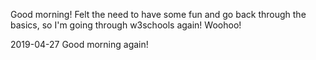 Good morning! Felt the need to have some fun and go back through the basics, so I'm going through w3schools again! Woohoo!

2019-04-27 Good morning again!